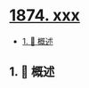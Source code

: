 # [1874. xxx](https://github.com/Tdahuyou/TNotes.leetcode/tree/main/notes/1874.%20xxx)

<!-- region:toc -->

- [1. 📝 概述](#1--概述)

<!-- endregion:toc -->

## 1. 📝 概述
